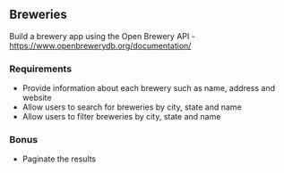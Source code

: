 ## Breweries

Build a brewery app using the Open Brewery API - https://www.openbrewerydb.org/documentation/

### Requirements
- Provide information about each brewery such as name, address and website
- Allow users to search for breweries by city, state and name
- Allow users to filter breweries by city, state and name

### Bonus
- Paginate the results